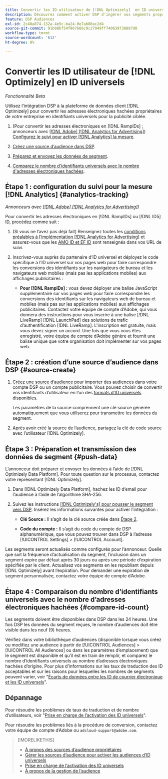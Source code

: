 ```yaml
---
title: Convertir les ID utilisateur de [!DNL Optimizely]  en ID universels
description: Découvrez comment activer DSP d’ingérer vos segments propriétaires  [!DNL Optimizely] .
feature: DSP Audiences
exl-id: 2c48a874-132a-4e5c-ba24-0e7ab80ac2d4
source-git-commit: 91b08bf54f067666c9c27949ff740639738887d0
workflow-type: tm+mt
source-wordcount: '612'
ht-degree: 0%

---
```


# Convertir les ID utilisateur de [!DNL Optimizely] en ID universels

*Fonctionnalité Beta*

Utilisez l’intégration DSP à la plateforme de données client [!DNL Optimizely] pour convertir les adresses électroniques hachées propriétaires de votre entreprise en identifiants universels pour la publicité ciblée.

1. (Pour convertir les adresses électroniques en [!DNL RampIDs]<!-- or [!DNL ID5] IDs --> ; annonceurs avec [[!DNL Adobe] [!DNL Analytics for Advertising]](/help/integrations/analytics/overview.md)) [ Configurez le suivi pour activer  [!DNL Analytics] la mesure](#analytics-tracking).

1. [Créez une source d’audience dans DSP](#source-create).

1. [Préparez et envoyez les données de segment](#push-data).

1. [Comparez le nombre d&#39;identifiants universels avec le nombre d&#39;adresses électroniques hachées](#compare-id-count).

## Étape 1 : configuration du suivi pour la mesure [!DNL Analytics] {#analytics-tracking}

*Annonceurs avec [[!DNL Adobe] [!DNL Analytics for Advertising]](/help/integrations/analytics/overview.md))*

Pour convertir les adresses électroniques en [!DNL RampIDs] ou [!DNL ID5] ID, procédez comme suit :

1. (Si vous ne l’avez pas déjà fait) Renseignez toutes les [conditions préalables à l’implémentation  [!DNL Analytics for Advertising]](/help/integrations/analytics/prerequisites.md) et assurez-vous que les [AMO ID et EF ID](/help/integrations/analytics/ids.md) sont renseignés dans vos URL de suivi.

1. Inscrivez-vous auprès du partenaire d’ID universel et déployez le code spécifique à l’ID universel sur vos pages web pour faire correspondre les conversions des identifiants sur les navigateurs de bureau et les navigateurs web mobiles (mais pas les applications mobiles) aux affichages publicitaires :

   * **Pour [!DNL RampIDs] :** vous devez déployer une balise JavaScript supplémentaire sur vos pages web pour faire correspondre les conversions des identifiants sur les navigateurs web de bureau et mobiles (mais pas sur les applications mobiles) aux affichages publicitaires. Contactez votre équipe de compte d’Adobe, qui vous donnera des instructions pour vous inscrire à une balise [!DNL LiveRamp] [!DNL LaunchPad] des solutions de trafic d’authentification [!DNL LiveRamp]. L&#39;inscription est gratuite, mais vous devez signer un accord. Une fois que vous vous êtes enregistré, votre équipe de compte d’Adobe génère et fournit une balise unique que votre organisation doit implémenter sur vos pages web.

## Étape 2 : création d’une source d’audience dans DSP {#source-create}

1. [Créez une source d’audience](source-manage.md) pour importer des audiences dans votre compte DSP ou un compte publicitaire. Vous pouvez choisir de convertir vos identifiants d’utilisateur en l’un des [formats d’ID universels disponibles](source-about.md).

   Les paramètres de la source comprennent une clé source générée automatiquement que vous utiliserez pour transmettre les données du segment.

1. Après avoir créé la source de l’audience, partagez la clé de code source avec l’utilisateur [!DNL Optimizely].

## Étape 3 : Préparation et transmission des données de segment {#push-data}

L’annonceur doit préparer et envoyer les données à l’aide de [!DNL Optimizely Data Platform]. Pour toute question sur le processus, contactez votre représentant [!DNL Optimizely].

1. Dans [!DNL Optimizely Data Platform], hachez les ID d’email pour l’audience à l’aide de l’algorithme SHA-256.

1. Suivez les instructions [[!DNL Optimizely's] pour pousser le segment vers DSP](https://support.optimizely.com/hc/en-us/articles/27974930963981-Integrate-Adobe-Ads). Insérez les informations suivantes pour activer l’intégration :

   * **Clé Source :** Il s’agit de la clé source créée dans [Étape 2](#source-create).

   * **Code du compte :** Il s’agit du code du compte de DSP alphanumérique, que vous pouvez trouver dans DSP à l’adresse [!UICONTROL Settings] > [!UICONTROL Account].

Les segments seront actualisés comme configurés pour l’annonceur. Quelle que soit la fréquence d’actualisation du segment, l’inclusion dans un segment expire par défaut après 30 jours ou après une période d’expiration spécifiée par le client. Actualisez vos segments en les republiant depuis [!DNL Optimizely] avant l’expiration. Pour demander une expiration de segment personnalisée, contactez votre équipe de compte d’Adobe.

## Étape 4 : Comparaison du nombre d’identifiants universels avec le nombre d’adresses électroniques hachées {#compare-id-count}

Les segments doivent être disponibles dans DSP dans les 24 heures. Une fois DSP les données du segment reçues, le nombre d’audiences doit être visible dans les neuf (9) heures.

Vérifiez dans votre bibliothèque d’audiences (disponible lorsque vous créez ou modifiez une audience à partir de [!UICONTROL Audiences] > [!UICONTROL All Audiences] ou dans les paramètres d’emplacement) que le segment est disponible et qu’il est en train de remplir, et comparez le nombre d’identifiants universels au nombre d’adresses électroniques hachées d’origine. Pour plus d’informations sur les taux de traduction des ID acceptables et sur les raisons pour lesquelles les nombres de segments peuvent varier, voir &quot;[Écarts de données entre les ID de courrier électronique et les ID universels](#universal-ids-data-variances)&quot;.

## Dépannage

Pour résoudre les problèmes de taux de traduction et de nombre d’utilisateurs, voir &quot;[Prise en charge de l’activation des ID universels](/help/dsp/audiences/universal-ids.md)&quot;.

Pour résoudre les problèmes liés à la procédure de conversion, contactez votre équipe de compte d’Adobe ou `adcloud-support@adobe.com`.

>[!MORELIKETHIS]
>
>* [À propos des sources d’audience propriétaires](/help/dsp/audiences/sources/source-about.md)
>* [Gérer les sources d’audience pour activer les audiences d’ID universels](source-manage.md)
>* [Prise en charge de l’activation des ID universels](/help/dsp/audiences/universal-ids.md)
>* [À propos de la gestion de l’audience](/help/dsp/audiences/audience-about.md)
